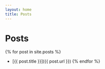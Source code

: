 ```yaml
---
layout: home
title: Posts
---
```

# Posts

{% for post in site.posts %}
* [{{ post.title }}]({{ post.url }})
{% endfor %}
